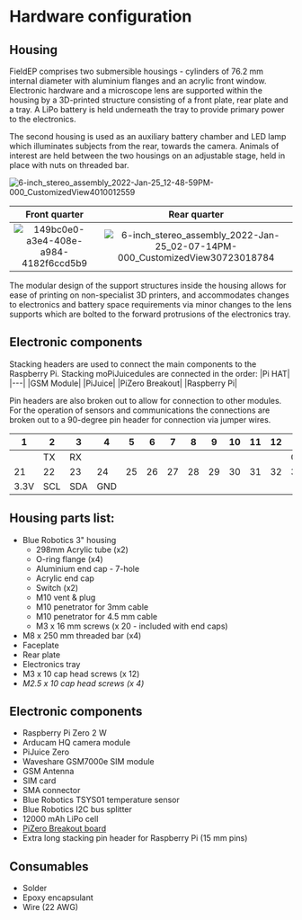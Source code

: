 # Hardware configuration

## Housing

FieldEP comprises two submersible housings - cylinders of 76.2 mm internal diameter with aluminium flanges and an acrylic front window. Electronic hardware and a microscope lens are supported within the housing by a 3D-printed structure consisting of a front plate, rear plate and a tray. A LiPo battery is held underneath the tray to provide primary power to the electronics. 

The second housing is used as an auxiliary battery chamber and LED lamp which illuminates subjects from the rear, towards the camera. Animals of interest are held between the two housings on an adjustable stage, held in place with nuts on threaded bar.


![6-inch_stereo_assembly_2022-Jan-25_12-48-59PM-000_CustomizedView4010012559](https://user-images.githubusercontent.com/36079329/151009417-c0eac081-4633-4dbd-bbe9-f904de3b6eec.png)


Front quarter           |  Rear quarter
:-------------------------:|:-------------------------:
![149bc0e0-a3e4-408e-a984-4182f6ccd5b9](https://user-images.githubusercontent.com/36079329/151009428-6739611c-4fd0-424b-936b-00f0f004af40.PNG) | ![6-inch_stereo_assembly_2022-Jan-25_02-07-14PM-000_CustomizedView30723018784](https://user-images.githubusercontent.com/36079329/151009349-7c3ce3ef-4660-4742-8464-047ac64c10dd.png)


The modular design of the support structures inside the housing allows for ease of printing on non-specialist 3D printers, and accommodates changes to electronics and battery space requirements via minor changes to the lens supports which are bolted to the forward protrusions of the electronics tray.

## Electronic components
Stacking headers are used to connect the main components to the Raspberry Pi. Stacking moPiJuicedules are connected in the order:
|Pi HAT|
|---|
|GSM Module|
|PiJuice|
|PiZero Breakout|
|Raspberry Pi|

Pin headers are also broken out to allow for connection to other modules. For the operation of sensors and communications the connections are broken out to a 90-degree pin header for connection via jumper wires.

|1|2|3|4|5|6|7|8|9|10|11|12|13|14|15|16|17|18|19|20|
|---|---|---|---|---|---|---|---|---|---|---|---|---|---|---|---|---|---|---|---|
|  |TX|RX| |  |  |  |  |  |  |  |  |GPIO25|GND|  |  |  |GPIO26|GND|  |
|21|22|23|24|25|26|27|28|29|30|31|32|33|34|35|36|37|38|39|40|
|3.3V|SCL|SDA|GND|  |  |  |  |  |  |  |  |  |  |  |  |  |  |  |  |  |

## Housing parts list:
* Blue Robotics 3" housing
    - 298mm Acrylic tube (x2)
    - O-ring flange (x4)
    - Aluminium end cap - 7-hole
    - Acrylic end cap
    - Switch (x2)
    - M10 vent & plug
    - M10 penetrator for 3mm cable
    - M10 penetrator for 4.5 mm cable
    - M3 x 16 mm screws (x 20 - included with end caps)
* M8 x 250 mm threaded bar (x4)
* Faceplate
* Rear plate
* Electronics tray
* M3 x 10 cap head screws (x 12)
* _M2.5 x 10 cap head screws (x 4)_

## Electronic components

* Raspberry Pi Zero 2 W
* Arducam HQ camera module
* PiJuice Zero
* Waveshare GSM7000e SIM module
* GSM Antenna
* SIM card
* SMA connector
* Blue Robotics TSYS01 temperature sensor
* Blue Robotics I2C bus splitter
* 12000 mAh LiPo cell
* [PiZero Breakout board](https://www.abelectronics.co.uk/p/68/breakout-pi-zero)
* Extra long stacking pin header for Raspberry Pi (15 mm pins)

## Consumables
* Solder
* Epoxy encapsulant
* Wire (22 AWG)
